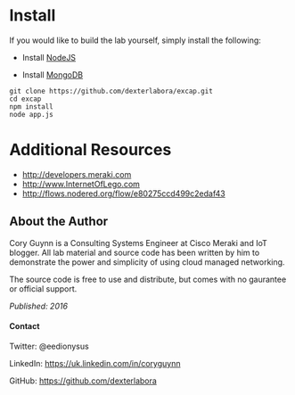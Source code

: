 
# Install

If you would like to build the lab yourself, simply install the following:

* Install [NodeJS][18]

* Install [MongoDB][19]
```
git clone https://github.com/dexterlabora/excap.git
cd excap
npm install
node app.js
```

[18]: https://docs.mongodb.com/manual/installation/
[19]: https://nodejs.org/en/download/

# Additional Resources

* http://developers.meraki.com
* http://www.InternetOfLego.com
* http://flows.nodered.org/flow/e80275ccd499c2edaf43


## About the Author

Cory Guynn is a Consulting Systems Engineer at Cisco Meraki and IoT blogger. All lab material and source code 
has been written by him to demonstrate the power and simplicity of using cloud managed networking.

The source code is free to use and distribute, but comes with no gaurantee or official support.


*Published: 2016*

#### Contact
Twitter: @eedionysus

LinkedIn: https://uk.linkedin.com/in/coryguynn

GitHub: https://github.com/dexterlabora

